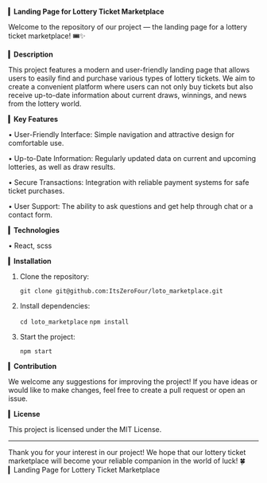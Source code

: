 **▎Landing Page for Lottery Ticket Marketplace**

Welcome to the repository of our project — the landing page for a lottery ticket marketplace! 🎟️✨

**▎Description**

This project features a modern and user-friendly landing page that allows users to easily find and purchase various types of lottery tickets. We aim to create a convenient platform where users can not only buy tickets but also receive up-to-date information about current draws, winnings, and news from the lottery world.

**▎Key Features**

• User-Friendly Interface: Simple navigation and attractive design for comfortable use.

• Up-to-Date Information: Regularly updated data on current and upcoming lotteries, as well as draw results.

• Secure Transactions: Integration with reliable payment systems for safe ticket purchases.

• User Support: The ability to ask questions and get help through chat or a contact form.

**▎Technologies**

• React, scss

**▎Installation**

1. Clone the repository:
   
   `git clone git@github.com:ItsZeroFour/loto_marketplace.git`
   

2. Install dependencies:
   
   `cd loto_marketplace`
   `npm install`
   

3. Start the project:
   
   `npm start`
   

**▎Contribution**

We welcome any suggestions for improving the project! If you have ideas or would like to make changes, feel free to create a pull request or open an issue.

**▎License**

This project is licensed under the MIT License.

---

Thank you for your interest in our project! We hope that our lottery ticket marketplace will become your reliable companion in the world of luck! 🍀▎Landing Page for Lottery Ticket Marketplace